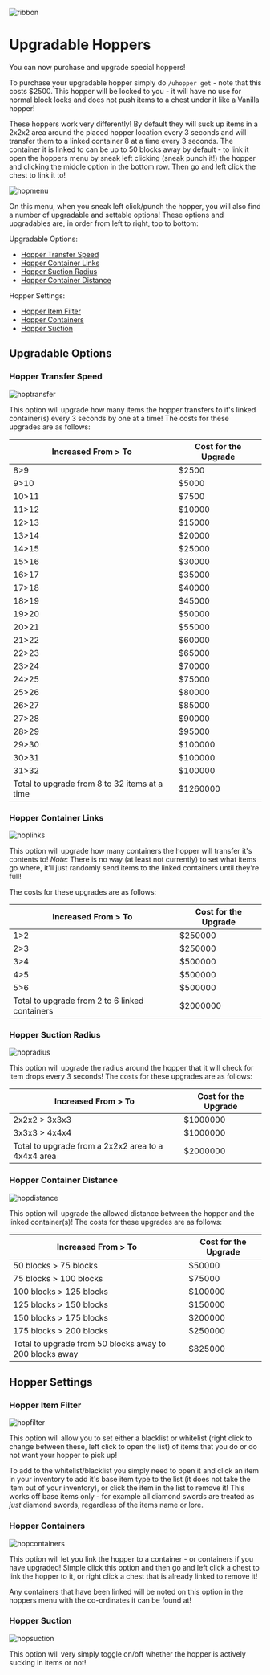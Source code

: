 ![ribbon](images/L-ribbon.png) 

# Upgradable Hoppers

You can now purchase and upgrade special hoppers!

To purchase your upgradable hopper simply do `/uhopper get` - note that this costs $2500.
This hopper will be locked to you - it will have no use for normal block locks and does not push items to a chest under it like a Vanilla hopper!

These hoppers work very differently!
By default they will suck up items in a 2x2x2 area around the placed hopper location every 3 seconds and will transfer them to a linked container 8 at a time every 3 seconds.
The container it is linked to can be up to 50 blocks away by default - to link it open the hoppers menu by sneak left clicking (sneak punch it!) the hopper and clicking the middle option in the bottom row. 
Then go and left click the chest to link it to!

![hopmenu](images/hoppermenu.png)

On this menu, when you sneak left click/punch the hopper, you will also find a number of upgradable and settable options! 
These options and upgradables are, in order from left to right, top to bottom:

Upgradable Options:
- [Hopper Transfer Speed](#hopper-transfer-speed)
- [Hopper Container Links](#hopper-container-links)
- [Hopper Suction Radius](#hopper-suction-radius)
- [Hopper Container Distance](#hopper-container-distance)

Hopper Settings:
- [Hopper Item Filter](#hopper-item-filter)
- [Hopper Containers](#hopper-containers)
- [Hopper Suction](#hopper-suction)

## Upgradable Options

### Hopper Transfer Speed

![hoptransfer](images/hoppertransfer.png)

This option will upgrade how many items the hopper transfers to it's linked container(s) every 3 seconds by one at a time! 
The costs for these upgrades are as follows:

|Increased From > To|Cost for the Upgrade|
|---|---|
|8>9|$2500|
|9>10|$5000|
|10>11|$7500|
|11>12|$10000|
|12>13|$15000|
|13>14|$20000|
|14>15|$25000|
|15>16|$30000|
|16>17|$35000|
|17>18|$40000|
|18>19|$45000|
|19>20|$50000|
|20>21|$55000|
|21>22|$60000|
|22>23|$65000|
|23>24|$70000|
|24>25|$75000|
|25>26|$80000|
|26>27|$85000|
|27>28|$90000|
|28>29|$95000|
|29>30|$100000|
|30>31|$100000|
|31>32|$100000|
|Total to upgrade from 8 to 32 items at a time|$1260000|


### Hopper Container Links

![hoplinks](images/hopperlinks.png)

This option will upgrade how many containers the hopper will transfer it's contents to! 
*Note*: There is no way (at least not currently) to set what items go where, it'll just randomly send items to the linked containers until they're full!

The costs for these upgrades are as follows:

|Increased From > To|Cost for the Upgrade|
|---|---|
|1>2|$250000|
|2>3|$250000|
|3>4|$500000|
|4>5|$500000|
|5>6|$500000|
|Total to upgrade from 2 to 6 linked containers|$2000000|


### Hopper Suction Radius

![hopradius](images/hopperradius.png)

This option will upgrade the radius around the hopper that it will check for item drops every 3 seconds!
The costs for these upgrades are as follows:

|Increased From > To|Cost for the Upgrade|
|---|---|
|2x2x2 > 3x3x3|$1000000|
|3x3x3 > 4x4x4|$1000000|
|Total to upgrade from a 2x2x2 area to a 4x4x4 area|$2000000|


### Hopper Container Distance

![hopdistance](images/hopperdistance.png)

This option will upgrade the allowed distance between the hopper and the linked container(s)!
The costs for these upgrades are as follows:

|Increased From > To|Cost for the Upgrade|
|---|---|
|50 blocks > 75 blocks|$50000|
|75 blocks > 100 blocks|$75000|
|100 blocks > 125 blocks|$100000|
|125 blocks > 150 blocks|$150000|
|150 blocks > 175 blocks|$200000|
|175 blocks > 200 blocks|$250000|
|Total to upgrade from 50 blocks away to 200 blocks away|$825000|


## Hopper Settings

### Hopper Item Filter

![hopfilter](images/hopperfilter.png)

This option will allow you to set either a blacklist or whitelist (right click to change between these, left click to open the list) of items that you do or do not want your hopper to pick up!

To add to the whitelist/blacklist you simply need to open it and click an item in your inventory to add it's base item type to the list (it does not take the item out of your inventory), or click the item in the list to remove it!
This works off base items only - for example all diamond swords are treated as *just* diamond swords, regardless of the items name or lore.


### Hopper Containers

![hopcontainers](images/hoppercontainers.png)

This option will let you link the hopper to a container - or containers if you have upgraded!
Simple click this option and then go and left click a chest to link the hopper to it, or right click a chest that is already linked to remove it!

Any containers that have been linked will be noted on this option in the hoppers menu with the co-ordinates it can be found at!


### Hopper Suction

![hopsuction](images/hoppersuction.png)

This option will very simply toggle on/off whether the hopper is actively sucking in items or not!
